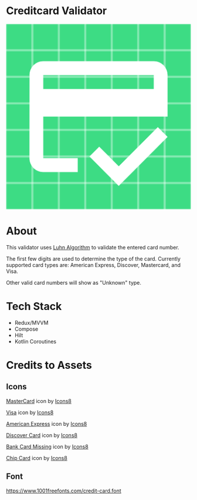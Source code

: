 Creditcard Validator
==
![](https://github.com/yaxi/creditcard-validation/blob/3c24c73255a02d49a7629e88043c2d79a6265885/app/src/main/ic_launcher-playstore.png)

About
===
This validator uses [Luhn Algorithm](https://en.wikipedia.org/wiki/Luhn_algorithm) to validate the entered card number.

The first few digits are used to determine the type of the card. Currently supported card types are: American Express, Discover, Mastercard, and Visa.

Other valid card numbers will show as "Unknown" type.

Tech Stack
===
* Redux/MVVM
* Compose
* Hilt
* Kotlin Coroutines

Credits to Assets
===

Icons
--------
<a target="_blank" href="https://icons8.com/icon/13610/mastercard">MasterCard</a> icon by <a target="_blank" href="https://icons8.com">Icons8</a>

<a target="_blank" href="https://icons8.com/icon/13608/visa">Visa</a> icon by <a target="_blank" href="https://icons8.com">Icons8</a>

<a target="_blank" href="https://icons8.com/icon/13607/american-express">American Express</a> icon by <a target="_blank" href="https://icons8.com">Icons8</a>

<a target="_blank" href="https://icons8.com/icon/20798/discover-card">Discover Card</a> icon by <a target="_blank" href="https://icons8.com">Icons8</a>

<a target="_blank" href="https://icons8.com/icon/53859/bank-card-missing">Bank Card Missing</a> icon by <a target="_blank" href="https://icons8.com">Icons8</a>

<a target="_blank" href="https://icons8.com/icon/pRrkw6sJDhF_/chip-card">Chip Card</a> icon by <a target="_blank" href="https://icons8.com">Icons8</a>

Font
----
https://www.1001freefonts.com/credit-card.font
